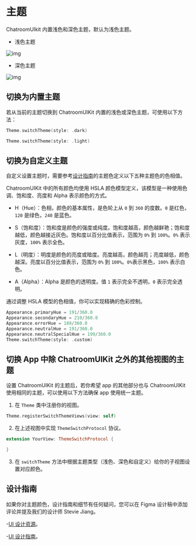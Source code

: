 # 主题

ChatroomUIkit 内置浅色和深色主题，默认为浅色主题。

- 浅色主题

![img](@static/images/uikit/chatroomios/light_mode.png)

- 深色主题

![img](@static/images/uikit/chatroomios/dark_mode.png)

## 切换为内置主题 

若从当前的主题切换到 ChatroomUIKit 内置的浅色或深色主题，可使用以下方法：

````swift
Theme.switchTheme(style: .dark)
````

````swift
Theme.switchTheme(style: .light)
````

## 切换为自定义主题   

自定义设置主题时，需要参考[设计指南](https://github.com/StevieJiang/Chatroom-UIkit-Design-Guide/blob/main/README.md)的主题色定义以下五种主题色的色相值。

ChatroomUIKit 中的所有颜色均使用 HSLA 颜色模型定义，该模型是一种使用色调、饱和度、亮度和 Alpha 表示颜色的方式。

- H（Hue）：色相，颜色的基本属性，是色轮上从 `0` 到 `360` 的度数。`0` 是红色，`120` 是绿色，`240` 是蓝色。

- S（饱和度）：饱和度是颜色的强度或纯度。饱和度越高，颜色越鲜艳；饱和度越低，颜色越接近灰色。饱和度以百分比值表示，范围为 `0%` 到 `100%`。`0%` 表示灰度，`100%` 表示全色。

- L（明度）：明度是颜色的亮度或暗度。亮度越高，颜色越亮；亮度越低，颜色越深。亮度以百分比值表示，范围为 `0%` 到 `100%`。`0%`表示黑色，`100%` 表示白色。

- A（Alpha）：Alpha 是颜色的透明度。值 `1` 表示完全不透明，`0` 表示完全透明。

通过调整 HSLA 模型的色相值，你可以实现精确的色彩控制。

```Swift
Appearance.primaryHue = 191/360.0
Appearance.secondaryHue = 210/360.0
Appearance.errorHue = 189/360.0
Appearance.neutralHue = 191/360.0
Appearance.neutralSpecialHue = 199/360.0
Theme.switchTheme(style: .custom)
```

## 切换 App 中除 ChatroomUIKit 之外的其他视图的主题

设置 ChatroomUIKit 的主题后，若你希望 app 的其他部分也与 ChatroomUIKit 使用相同的主题，可以使用以下方法确保 app 使用统一主题。

1. 在 `Theme` 类中注册你的视图。

```Swift
Theme.registerSwitchThemeViews(view: self)
```

2. 在上述视图中实现 `ThemeSwitchProtocol` 协议。

```Swift
extension YourView: ThemeSwitchProtocol {

}
```

3. 在 `switchTheme` 方法中根据主题类型（浅色、深色和自定义）给你的子视图设置对应颜色。

## 设计指南 

如果你对主题颜色，设计指南和细节有任何疑问，您可以在 Figma 设计稿中添加评论并提及我们的设计师 Stevie Jiang。

-[UI 设计资源](https://www.figma.com/community/file/1322495388317476706/chatroom-uikit)。

-[UI 设计指南](https://www.figma.com/file/OX2dUdilAKHahAh9VwX8aI/Streamuikit?node-id=137)。
